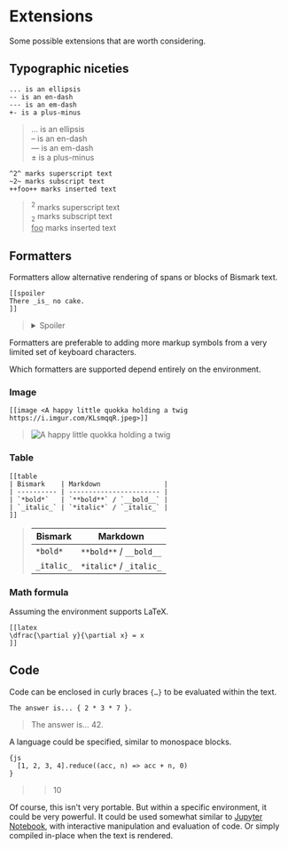 # Extensions

Some possible extensions that are worth considering.


## Typographic niceties

	... is an ellipsis
	-- is an en-dash
	--- is an em-dash
	+- is a plus-minus

> … is an ellipsis  
> – is an en-dash  
> — is an em-dash  
> ± is a plus-minus

	^2^ marks superscript text
	~2~ marks subscript text
	++foo++ marks inserted text

> <sup>2</sup> marks superscript text  
> <sub>2</sub> marks subscript text  
> <ins>foo</ins> marks inserted text


## Formatters

Formatters allow alternative rendering of spans or blocks of Bismark text.

	[[spoiler
	There _is_ no cake.
	]]

> <details>
> <summary>Spoiler</summary>
> There <em>is</em> no cake.
> </details>

Formatters are preferable to adding more markup symbols from a very limited set of keyboard characters.

Which formatters are supported depend entirely on the environment.

### Image

	[[image <A happy little quokka holding a twig https://i.imgur.com/KLsmqqR.jpeg>]]

> ![A happy little quokka holding a twig](https://i.imgur.com/KLsmqqR.jpeg)

### Table

	[[table
	| Bismark    | Markdown                |
	| ---------- | ----------------------- |
	| `*bold*`   | `**bold**` / `__bold__` |
	| `_italic_` | `*italic*` / `_italic_` |
	]]

> | Bismark    | Markdown                |
> | ---------- | ----------------------- |
> | `*bold*`   | `**bold**` / `__bold__` |
> | `_italic_` | `*italic*` / `_italic_` |

### Math formula

Assuming the environment supports LaTeX.

	[[latex
	\dfrac{\partial y}{\partial x} = x
	]]


## Code

Code can be enclosed in curly braces `{…}` to be evaluated within the text.

	The answer is... { 2 * 3 * 7 }.

> The answer is… 42.

A language could be specified, similar to monospace blocks.

	{js
	  [1, 2, 3, 4].reduce((acc, n) => acc + n, 0)
	}

> > 10

Of course, this isn't very portable. But within a specific environment, it could be very powerful. It could be used somewhat similar to [Jupyter Notebook](https://jupyter.org/), with interactive manipulation and evaluation of code. Or simply compiled in-place when the text is rendered.
